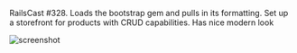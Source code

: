 RailsCast #328. Loads the bootstrap gem and pulls in its formatting. Set up a storefront
for products with CRUD capabilities. Has nice modern look

![screenshot](/public/images/RailsCast2.png)
